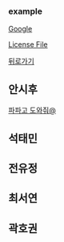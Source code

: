 ### example

[Google](https://www.google.com)

[License File](./LICENSE)


[뒤로가기](./README.md)


## 안시후
[파파고 도와줘@](https://papago.naver.com/)
  
  
## 석태민
  
  
## 전유정
  
  
## 최서연
  
  
## 곽호권
  
  


